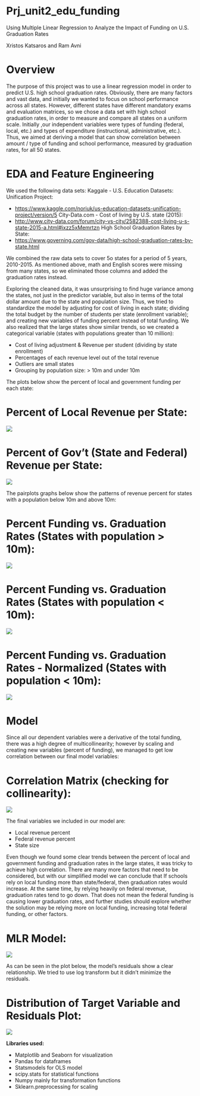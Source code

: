 # Prj_unit2_edu_funding
Using Multiple Linear Regression to Analyze the Impact of Funding on U.S. Graduation Rates

Xristos Katsaros and Ram Avni



# **Overview**

The purpose of this project was to use a linear regression model in order to predict U.S. high school graduation rates. Obviously, there are many factors and vast data, and initially we wanted to focus on school performance across all states. However, different states have different mandatory exams and evaluation matrices, so we chose a data set with high school graduation rates, in order to measure and compare all states on a uniform scale. Initially ,our independent variables were types of funding (federal, local, etc.) and types of expenditure (instructional, administrative, etc.). Thus, we aimed at deriving a model that can show correlation between amount / type of funding and school performance, measured by graduation rates, for all 50 states.



# **EDA and Feature Engineering**

 We used the following data sets:
Kaggale - U.S. Education Datasets: Unification Project:
 * https://www.kaggle.com/noriuk/us-education-datasets-unification-project/version/5
City-Data.com - Cost of living by U.S. state (2015):
 * http://www.city-data.com/forum/city-vs-city/2582388-cost-living-u-s-state-2015-a.html#ixzz5xMemrtzn
High School Graduation Rates by State:
 * https://www.governing.com/gov-data/high-school-graduation-rates-by-state.html


We combined the raw data sets to cover 5o states for a period of 5 years, 2010-2015. As mentioned above, math and English scores were missing from many states, so we eliminated those columns and added the graduation rates instead. 


Exploring the cleaned data, it was unsurprising to find huge variance among the states, not just in the predictor variable, but also in terms of the total dollar amount due to the state and population size. Thus, we tried to standardize the model by adjusting for cost of living in each state; dividing the total budget by the number of students per state (enrollment variable); and creating new variables of funding percent instead of total funding. We also realized that the large states show similar trends, so we created a categorical variable (states with populations greater than 10 million):

  * Cost of living adjustment & Revenue per student (dividing by state enrollment)
  * Percentages of each revenue level out of the total revenue 
  * Outliers are small states
  * Grouping by population size: > 10m and under 10m

The plots below show the percent of local and government funding per each state:

# **Percent of Local Revenue per State:**
![](https://github.com/ram-avni/Prj_unit2_edu_funding/blob/master/Visuals/local_percent.png)

# **Percent of Gov’t (State and Federal) Revenue per State:**
![](https://github.com/ram-avni/Prj_unit2_edu_funding/blob/master/Visuals/gov_percent.png)

The pairplots graphs below show the patterns of revenue percent for states with a population below 10m and above 10m:

# **Percent Funding vs. Graduation Rates (States with population > 10m):**
![](https://github.com/ram-avni/Prj_unit2_edu_funding/blob/master/Visuals/states_above_10.png)

# **Percent Funding vs. Graduation Rates (States with population < 10m):**
![](https://github.com/ram-avni/Prj_unit2_edu_funding/blob/master/Visuals/states_below_10.png)

# **Percent Funding vs. Graduation Rates - Normalized (States with population < 10m):**
![](https://github.com/ram-avni/Prj_unit2_edu_funding/blob/master/Visuals/states_above_10_scaled.png)

# **Model**

Since all our dependent variables were a derivative of the total funding, there was a high degree of multicollinearity; however by scaling and creating new variables (percent of funding), we managed to get low correlation between our final model variables:

# **Correlation Matrix (checking for collinearity):**
![](https://github.com/ram-avni/Prj_unit2_edu_funding/blob/master/Visuals/Corrmtx.png)


The final variables we included in our model are:
  * Local revenue percent
  * Federal revenue percent
  * State size
  
Even though we found some clear trends between the percent of local and government funding and graduation rates in the large states, it was tricky to achieve high correlation. There are many more factors that need to be considered, but with our simplified model we can conclude that If schools rely on local funding more than state/federal, then graduation rates would increase. At the same time, by relying heavily on federal revenue, graduation rates tend to go down. That does not mean the federal funding is causing lower graduation rates, and further studies should explore whether the solution may be relying more on local funding, increasing total federal funding, or other factors.

# **MLR Model:**
![](https://github.com/ram-avni/Prj_unit2_edu_funding/blob/master/Visuals/ols.png)


As can be seen in the plot below, the model’s residuals show a clear relationship. We tried to use log transform but it didn’t minimize the residuals.

# **Distribution of Target Variable and Residuals Plot:**
![](https://github.com/ram-avni/Prj_unit2_edu_funding/blob/master/Visuals/resid.png)

**Libraries used:**

  * Matplotlib and Seaborn for visualization
  * Pandas for dataframes
  * Statsmodels for OLS model
  * scipy.stats for statistical functions
  * Numpy mainly for transformation functions
  * Sklearn.preprocessing for scaling

